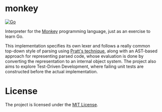 # monkey

[![Go](https://github.com/gustavodiasag/monkey/actions/workflows/go.yml/badge.svg)](https://github.com/gustavodiasag/monkey/actions/workflows/go.yml)

Interpreter for the [Monkey](https://interpreterbook.com/) programming language, just as an exercise to learn Go.

This implementation specifies its own lexer and follows a really common top-down style of parsing using [Pratt's technique](https://matklad.github.io/2020/04/13/simple-but-powerful-pratt-parsing.html), along with an AST-based approach for representing parsed code, whose evaluation is done by converting the representation to an internal object system. The project also aims to explore Test-Driven Development, where failing unit tests are constructed before the actual implementation.

# License

The project is licensed under the [MIT License](LICENSE).

